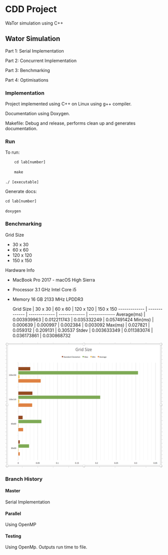 # CDD Project

WaTor simulation using C++

## Wator Simulation

Part 1: Serial Implementation

Part 2: Concurrent Implementation

Part 3: Benchmarking

Part 4: Optimisations

### Implementation
Project implemented using C++ on Linux using g++ compiler.

Documentation using Doxygen.

Makefile: Debug and release, performs clean up and generates documentation.

### Run

To run:

        cd lab[number]

        make

	./ [executable]

Generate docs:

	cd lab[number]

	doxygen

### Benchmarking

Grid Size
* 30 x 30
* 60 x 60
* 120 x 120
* 150 x 150

Hardware Info
* MacBook Pro 2017 - macOS High Sierra
* Processor 3.1 GHz Intel Core i5
* Memory 16 GB 2133 MHz LPDDR3

  Grid Size   |    30 x 30    |    60 x 60    |   120 x 120   |   150 x 150
------------- | ------------- | ------------- | ------------- | -------------
  Average(ms) | 0.003939963   | 0.012211743   | 0.035332249   | 0.057491424
    Min(ms)   | 0.000639      | 0.000997      | 0.002384      | 0.003092
    Max(ms)   | 0.027821      | 0.059312      | 0.209131      | 0.30537
    Stdev     | 0.003633349   | 0.011383074   | 0.036173861   | 0.030868732


![alt text](https://raw.githubusercontent.com/Kelly-David/CDD-Wator-Project/master/gridsize.png)


### Branch History

#### Master
Serial Implementation

#### Parallel
Using OpenMP

#### Testing
Using OpenMp. Outputs run time to file.